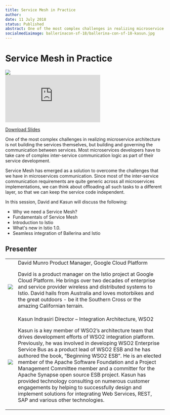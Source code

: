 ```yaml
---
title: Service Mesh in Practice
author:
date: 11 July 2018
status: Published
abstract: One of the most complex challenges in realizing microservice architecture is not building the services themselves, but building and governing the communication between services.
socialmediaimage: ballerinacon-sf-18/ballerina-con-sf-18-kasun.jpg
---
```

<script src="/js/ballerina-form.js?03"></script><link rel="stylesheet" href="/css/webinar-page.css"></link><link rel="stylesheet" href="/css/ballerinacon-page.css"></link>

<div class="col-xs-12 col-sm-12 col-md-9 col-lg-9" style="padding:0;">
<h1>Service Mesh in Practice</h1>
</div>
<div class="col-xs-12 col-sm-12 col-md-3 col-lg-3" style="padding:0;">
<a href="https://con.ballerina.io/sanfrancisco/#Agenda" target="_blank"><img class="cInlineLogo" src="https://con.ballerina.io/sanfrancisco/files/bcon-logo.png"/></a>
</div>
<div class="col-xs-12 col-sm-12 col-md-12 col-lg-12 cConVideoContainer">
<div class="embed-responsive embed-responsive-16by9">
<iframe class="embed-responsive-item" src="https://www.youtube.com/embed/IpgMucMhm0g" frameborder="0" allow="autoplay; encrypted-media" allowfullscreen></iframe>
</div>
</div>

<div class="clearfix"></div>

<a class="cBallerina-io-Home-main-download-button cGuidesDownloadButton cDownloadSlides" target="_blank" href="https://www.slideshare.net/ballerinaslides/service-mesh-in-practice">Download Slides</a>

<div class="clearfix"></div>

One of the most complex challenges in realizing microservice architecture is not building the services themselves, but building and governing the communication between services. Most microservices developers have to take care of complex inter-service communication logic as part of their service development.

Service Mesh has emerged as a solution to overcome the challenges that we have in microservices communication. Since most of the inter-service communication requirements are quite generic across all microservices implementations, we can think about offloading all such tasks to a different layer, so that we can keep the service code independent.

In this session, David and Kasun will discuss the following:

- Why we need a Service Mesh?
- Fundamentals of Service Mesh
- Introduction to Istio
- What's new in Istio 1.0.
- Seamless integration of Ballerina and Istio


## Presenter

<table class="cWebinarPresenter">
    <tr>
        <td class="cWebinarPresenterPic"><img src="//con.ballerina.io/wp-content/themes/ballerinacon/images/speakers/dave.jpg"/></td>
        <td class="cWebinarPresenterBio">
      <span class="cPresenterName">David Munro</span>
      <span class="cPresenterTitle">Product Manager, Google Cloud Platform</span>
       <p>David is a product manager on the Istio project at Google Cloud Platform. He brings over two decades of enterprise and service provider wireless and distributed systems to Istio. David hails from Australia and loves motorbikes and the great outdoors - be it the Southern Cross or the amazing Californian terrain.</p>
       </tr>
       <tr>
           <td class="cWebinarPresenterPic"><img src="//con.ballerina.io/wp-content/themes/ballerinacon/images/speakers/kasun.jpg"/></td>
           <td class="cWebinarPresenterBio">
         <span class="cPresenterName">Kasun Indrasiri</span>
         <span class="cPresenterTitle">Director – Integration Architecture, WSO2</span>
          <p>Kasun is a key member of WSO2’s architecture team that drives development efforts of WSO2 integration platform. Previously, he was involved in developing WSO2 Enterprise Service Bus as a product lead of WSO2 ESB and he has authored the book, “Beginning WSO2 ESB”. He is an elected member of the Apache Software Foundation and a Project Management Committee member and a committer for the Apache Synapse open source ESB project. Kasun has provided technology consulting on numerous customer engagements by helping to successfully design and implement solutions for integrating Web Services, REST, SAP and various other technologies.</p>
          </tr>

</table>

</div>
</div>
